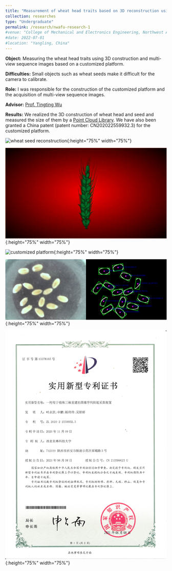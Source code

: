 ```yaml
---
title: "Measurement of wheat head traits based on 3D reconstruction using multi-view sequence images (September 2019 - August 2020)"
collection: researches
type: "Undergraduate"
permalink: /research/nwafu-research-1
#venue: "College of Mechanical and Electronics Engineering, Northwest Agriculture & Forest University"
#date: 2022-07-01
#location: "Yangling, China"
---
```


**Object:** Measuring the wheat head traits using 3D construction and multi-view sequence images based on a customized platform.

**Difficulties:** Small objects such as wheat seeds make it difficult for the camera to calibrate.

**Role:** I was responsible for the construction of the customized platform and the acquisition of multi-view sequence images.

**Advisor:** [Prof. Tingting Wu](https://cmee.nwsuaf.edu.cn/szdw/gjzcry/318499.htm)

**Results:** We realized the 3D construction of wheat head and seed and measured the size of them by a [Point Cloud Library](https://pointclouds.org). We have also been granted a China patent (patent number: CN202022559932.3) for the customized platform.

![wheat seed reconstruction](../images/WheatSeed.gif "wheat seed"){:height="75%" width="75%"} 

![wheat head reconstruction](../images/WheatHead.gif  "wheat head"){:height="75%" width="75%"}

![customized platform](../images/CustomizedPlatform.gif "customized platform"){:height="75%" width="75%"}

![customized platform](../images/ImageProcessing.png "image processing"){:height="75%" width="75%"}

![Chine patent](../images/ChinaPatent1.png "China patent"){:height="75%" width="75%"}

